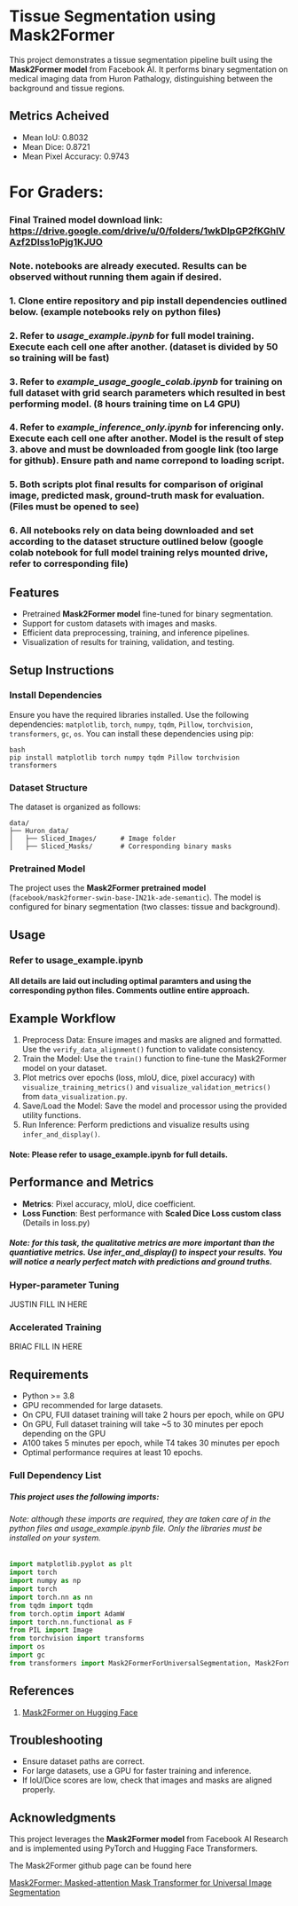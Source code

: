# Tissue Segmentation using Mask2Former

This project demonstrates a tissue segmentation pipeline built using the **Mask2Former model** from Facebook AI. It performs binary segmentation on medical imaging data from Huron Pathalogy, distinguishing between the background and tissue regions.

## Metrics Acheived

- Mean IoU: 0.8032
- Mean Dice: 0.8721
- Mean Pixel Accuracy: 0.9743
  
# For Graders:

### Final Trained model download link: https://drive.google.com/drive/u/0/folders/1wkDIpGP2fKGhlVAzf2Dlss1oPjg1KJUO


### Note. notebooks are already executed. Results can be observed without running them again if desired.

### 1. Clone entire repository and pip install dependencies outlined below. (example notebooks rely on python files)

### 2. Refer to *usage_example.ipynb* for full model training. Execute each cell one after another. (dataset is divided by 50 so training will be fast)

### 3. Refer to *example_usage_google_colab.ipynb* for training on full dataset with grid search parameters which resulted in best performing model. (8 hours training time on L4 GPU)

### 4. Refer to *example_inference_only.ipynb* for inferencing only.  Execute each cell one after another. Model is the result of step 3. above and must be downloaded from google link (too large for github). Ensure path and name correpond to loading script.

### 5. Both scripts plot final results for comparison of original image, predicted mask, ground-truth mask for evaluation.(Files must be opened to see)

### 6. All notebooks rely on data being downloaded and set according to the dataset structure outlined below (google colab notebook for full model training relys mounted drive, refer to corresponding file)



## Features

- Pretrained **Mask2Former model** fine-tuned for binary segmentation.
- Support for custom datasets with images and masks.
- Efficient data preprocessing, training, and inference pipelines.
- Visualization of results for training, validation, and testing.

## Setup Instructions

### Install Dependencies

Ensure you have the required libraries installed. Use the following dependencies: `matplotlib`, `torch`, `numpy`, `tqdm`, `Pillow`, `torchvision`, `transformers`, `gc`, `os`. You can install these dependencies using pip:

```
bash
pip install matplotlib torch numpy tqdm Pillow torchvision transformers 
```

### Dataset Structure

The dataset is organized as follows:
```
data/
├── Huron_data/
│   ├── Sliced_Images/      # Image folder
│   ├── Sliced_Masks/       # Corresponding binary masks
```

### Pretrained Model

The project uses the **Mask2Former pretrained model** (`facebook/mask2former-swin-base-IN21k-ade-semantic`). The model is configured for binary segmentation (two classes: tissue and background).

## Usage

### Refer to usage_example.ipynb

#### All details are laid out including optimal paramters and using the corresponding python files. Comments outline entire approach.

## Example Workflow

1. Preprocess Data: Ensure images and masks are aligned and formatted. Use the `verify_data_alignment()` function to validate consistency.
2. Train the Model: Use the `train()` function to fine-tune the Mask2Former model on your dataset.
3. Plot metrics over epochs (loss, mIoU, dice, pixel accuracy) with `visualize_training_metrics()` and `visualize_validation_metrics()` from `data_visualization.py`.
4. Save/Load the Model: Save the model and processor using the provided utility functions.
5. Run Inference: Perform predictions and visualize results using `infer_and_display()`.

#### Note: Please refer to usage_example.ipynb for full details.

## Performance and Metrics

- **Metrics**: Pixel accuracy, mIoU, dice coefficient.
- **Loss Function**: Best performance with **Scaled Dice Loss custom class** (Details in loss.py)

##### Note: for this task, the qualitative metrics are more important than the quantiative metrics. Use infer_and_display() to inspect your results. You will notice a nearly perfect match with predictions and ground truths.


### Hyper-parameter Tuning

JUSTIN FILL IN HERE


### Accelerated Training 

BRIAC FILL IN HERE


## Requirements

- Python >= 3.8
- GPU recommended for large datasets.
- On CPU, FUll dataset training will take 2 hours per epoch, while on GPU
- On GPU, Full dataset training will take ~5 to 30 minutes per epoch depending on the GPU
- A100 takes 5 minutes per epoch, while T4 takes 30 minutes per epoch
- Optimal performance requires at least 10 epochs.

### Full Dependency List

##### This project uses the following imports:

###### Note: although these imports are required, they are taken care of in the python files and usage_example.ipynb file. Only the libraries must be installed on your system.

```python
import matplotlib.pyplot as plt
import torch
import numpy as np
import torch
import torch.nn as nn
from tqdm import tqdm
from torch.optim import AdamW
import torch.nn.functional as F
from PIL import Image
from torchvision import transforms
import os
import gc
from transformers import Mask2FormerForUniversalSegmentation, Mask2FormerImageProcessor
```
## References

1. [Mask2Former on Hugging Face](https://huggingface.co/facebook/mask2former)

## Troubleshooting

- Ensure dataset paths are correct.
- For large datasets, use a GPU for faster training and inference.
- If IoU/Dice scores are low, check that images and masks are aligned properly.

## Acknowledgments

This project leverages the **Mask2Former model** from Facebook AI Research and is implemented using PyTorch and Hugging Face Transformers.

The Mask2Former github page can be found here

[Mask2Former: Masked-attention Mask Transformer for Universal Image Segmentation](https://github.com/facebookresearch/Mask2Former)
